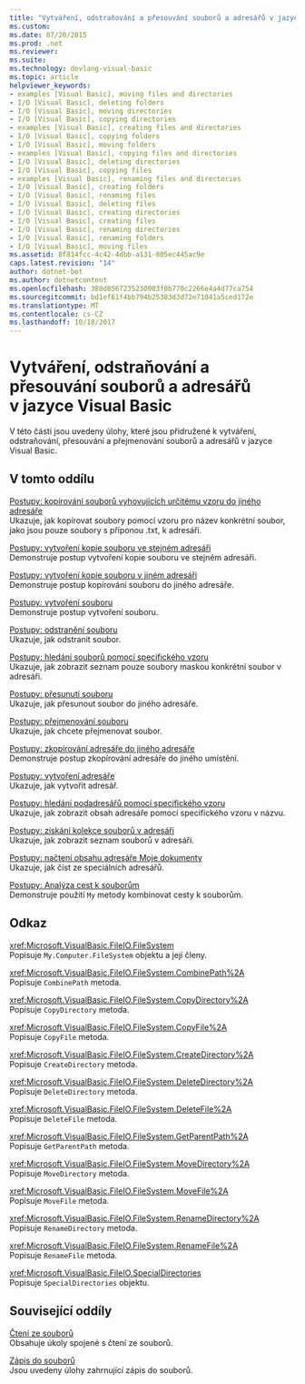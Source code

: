 ```yaml
---
title: "Vytváření, odstraňování a přesouvání souborů a adresářů v jazyce Visual Basic"
ms.custom: 
ms.date: 07/20/2015
ms.prod: .net
ms.reviewer: 
ms.suite: 
ms.technology: devlang-visual-basic
ms.topic: article
helpviewer_keywords:
- examples [Visual Basic], moving files and directories
- I/O [Visual Basic], deleting folders
- I/O [Visual Basic], moving directories
- I/O [Visual Basic], copying directories
- examples [Visual Basic], creating files and directories
- I/O [Visual Basic], copying folders
- I/O [Visual Basic], moving folders
- examples [Visual Basic], copying files and directories
- I/O [Visual Basic], deleting directories
- I/O [Visual Basic], copying files
- examples [Visual Basic], renaming files and directories
- I/O [Visual Basic], creating folders
- I/O [Visual Basic], renaming files
- I/O [Visual Basic], deleting files
- I/O [Visual Basic], creating directories
- I/O [Visual Basic], creating files
- I/O [Visual Basic], renaming directories
- I/O [Visual Basic], renaming folders
- I/O [Visual Basic], moving files
ms.assetid: 8f814fcc-4c42-4dbb-a131-005ec445ac9e
caps.latest.revision: "14"
author: dotnet-bot
ms.author: dotnetcontent
ms.openlocfilehash: 388d8567235230003f0b770c2266e4a4d77ca754
ms.sourcegitcommit: bd1ef61f4bb794b25383d3d72e71041a5ced172e
ms.translationtype: MT
ms.contentlocale: cs-CZ
ms.lasthandoff: 10/18/2017
---
```

# <a name="creating-deleting-and-moving-files-and-directories-in-visual-basic"></a>Vytváření, odstraňování a přesouvání souborů a adresářů v jazyce Visual Basic
V této části jsou uvedeny úlohy, které jsou přidružené k vytváření, odstraňování, přesouvání a přejmenování souborů a adresářů v jazyce Visual Basic.  
  
## <a name="in-this-section"></a>V tomto oddílu  
 [Postupy: kopírování souborů vyhovujících určitému vzoru do jiného adresáře](../../../../visual-basic/developing-apps/programming/drives-directories-files/how-to-copy-files-with-a-specific-pattern-to-a-directory.md)  
 Ukazuje, jak kopírovat soubory pomocí vzoru pro název konkrétní soubor, jako jsou pouze soubory s příponou .txt, k adresáři.  
  
 [Postupy: vytvoření kopie souboru ve stejném adresáři](../../../../visual-basic/developing-apps/programming/drives-directories-files/how-to-create-a-copy-of-a-file-in-the-same-directory.md)  
 Demonstruje postup vytvoření kopie souboru ve stejném adresáři.  
  
 [Postupy: vytvoření kopie souboru v jiném adresáři](../../../../visual-basic/developing-apps/programming/drives-directories-files/how-to-create-a-copy-of-a-file-in-a-different-directory.md)  
 Demonstruje postup kopírování souboru do jiného adresáře.  
  
 [Postupy: vytvoření souboru](../../../../visual-basic/developing-apps/programming/drives-directories-files/how-to-create-a-file.md)  
 Demonstruje postup vytvoření souboru.  
  
 [Postupy: odstranění souboru](../../../../visual-basic/developing-apps/programming/drives-directories-files/how-to-delete-a-file.md)  
 Ukazuje, jak odstranit soubor.  
  
 [Postupy: hledání souborů pomocí specifického vzoru](../../../../visual-basic/developing-apps/programming/drives-directories-files/how-to-find-files-with-a-specific-pattern.md)  
 Ukazuje, jak zobrazit seznam pouze soubory maskou konkrétní soubor v adresáři.  
  
 [Postupy: přesunutí souboru](../../../../visual-basic/developing-apps/programming/drives-directories-files/how-to-move-a-file.md)  
 Ukazuje, jak přesunout soubor do jiného adresáře.  
  
 [Postupy: přejmenování souboru](../../../../visual-basic/developing-apps/programming/drives-directories-files/how-to-rename-a-file.md)  
 Ukazuje, jak chcete přejmenovat soubor.  
  
 [Postupy: zkopírování adresáře do jiného adresáře](../../../../visual-basic/developing-apps/programming/drives-directories-files/how-to-copy-a-directory-to-another-directory.md)  
 Demonstruje postup zkopírování adresáře do jiného umístění.  
  
 [Postupy: vytvoření adresáře](../../../../visual-basic/developing-apps/programming/drives-directories-files/how-to-create-a-directory.md)  
 Ukazuje, jak vytvořit adresář.  
  
 [Postupy: hledání podadresářů pomocí specifického vzoru](../../../../visual-basic/developing-apps/programming/drives-directories-files/how-to-find-subdirectories-with-a-specific-pattern.md)  
 Ukazuje, jak zobrazit obsah adresáře pomocí specifického vzoru v názvu.  
  
 [Postupy: získání kolekce souborů v adresáři](../../../../visual-basic/developing-apps/programming/drives-directories-files/how-to-get-the-collection-of-files-in-a-directory.md)  
 Ukazuje, jak zobrazit seznam souborů v adresáři.  
  
 [Postupy: načtení obsahu adresáře Moje dokumenty](../../../../visual-basic/developing-apps/programming/drives-directories-files/how-to-retrieve-the-contents-of-the-my-documents-directory.md)  
 Ukazuje, jak číst ze speciálních adresářů.  
  
 [Postupy: Analýza cest k souborům](../../../../visual-basic/developing-apps/programming/drives-directories-files/how-to-parse-file-paths.md)  
 Demonstruje použití `My` metody kombinovat cesty k souborům.  
  
## <a name="reference"></a>Odkaz  
 <xref:Microsoft.VisualBasic.FileIO.FileSystem>  
 Popisuje `My.Computer.FileSystem` objektu a její členy.  
  
 <xref:Microsoft.VisualBasic.FileIO.FileSystem.CombinePath%2A>  
 Popisuje `CombinePath` metoda.  
  
 <xref:Microsoft.VisualBasic.FileIO.FileSystem.CopyDirectory%2A>  
 Popisuje `CopyDirectory` metoda.  
  
 <xref:Microsoft.VisualBasic.FileIO.FileSystem.CopyFile%2A>  
 Popisuje `CopyFile` metoda.  
  
 <xref:Microsoft.VisualBasic.FileIO.FileSystem.CreateDirectory%2A>  
 Popisuje `CreateDirectory` metoda.  
  
 <xref:Microsoft.VisualBasic.FileIO.FileSystem.DeleteDirectory%2A>  
 Popisuje `DeleteDirectory` metoda.  
  
 <xref:Microsoft.VisualBasic.FileIO.FileSystem.DeleteFile%2A>  
 Popisuje `DeleteFile` metoda.  
  
 <xref:Microsoft.VisualBasic.FileIO.FileSystem.GetParentPath%2A>  
 Popisuje `GetParentPath` metoda.  
  
 <xref:Microsoft.VisualBasic.FileIO.FileSystem.MoveDirectory%2A>  
 Popisuje `MoveDirectory` metoda.  
  
 <xref:Microsoft.VisualBasic.FileIO.FileSystem.MoveFile%2A>  
 Popisuje `MoveFile` metoda.  
  
 <xref:Microsoft.VisualBasic.FileIO.FileSystem.RenameDirectory%2A>  
 Popisuje `RenameDirectory` metoda.  
  
 <xref:Microsoft.VisualBasic.FileIO.FileSystem.RenameFile%2A>  
 Popisuje `RenameFile` metoda.  
  
 <xref:Microsoft.VisualBasic.FileIO.SpecialDirectories>  
 Popisuje `SpecialDirectories` objektu.  
  
## <a name="related-sections"></a>Související oddíly  
 [Čtení ze souborů](../../../../visual-basic/developing-apps/programming/drives-directories-files/reading-from-files.md)  
 Obsahuje úkoly spojené s čtení ze souborů.  
  
 [Zápis do souborů](../../../../visual-basic/developing-apps/programming/drives-directories-files/writing-to-files.md)  
 Jsou uvedeny úlohy zahrnující zápis do souborů.
